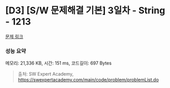 # [D3] [S/W 문제해결 기본] 3일차 - String - 1213 

[문제 링크](https://swexpertacademy.com/main/code/problem/problemDetail.do?contestProbId=AV14P0c6AAUCFAYi) 

### 성능 요약

메모리: 21,336 KB, 시간: 151 ms, 코드길이: 697 Bytes



> 출처: SW Expert Academy, https://swexpertacademy.com/main/code/problem/problemList.do